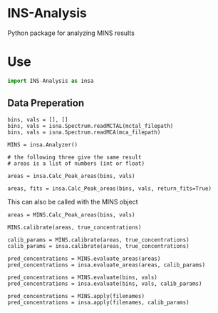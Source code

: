 # INS-Analysis
Python package for analyzing MINS results

# Use

```python
import INS-Analysis as insa
```

## Data Preperation
```
bins, vals = [], []
bins, vals = isna.Spectrum.readMCTAL(mctal_filepath)
bins, vals = isna.Spectrum.readMCA(mca_filepath)
```


```
MINS = insa.Analyzer()
```

```
# the following three give the same result
# areas is a list of numbers (int or float)

areas = insa.Calc_Peak_areas(bins, vals)

areas, fits = insa.Calc_Peak_areas(bins, vals, return_fits=True)
```

This can also be called with the MINS object

```
areas = MINS.Calc_Peak_areas(bins, vals)
```


```
MINS.calibrate(areas, true_concentrations)
```

```
calib_params = MINS.calibrate(areas, true_concentrations)
calib_params = insa.calibrate(areas, true_concentrations)
```

```
pred_concentrations = MINS.evaluate_areas(areas)
pred_concentrations = insa.evaluate_areas(areas, calib_params)

pred_concentrations = MINS.evaluate(bins, vals)
pred_concentrations = insa.evaluate(bins, vals, calib_params)

pred_concentrations = MINS.apply(filenames)
pred_concentrations = insa.apply(filenames, calib_params)
```